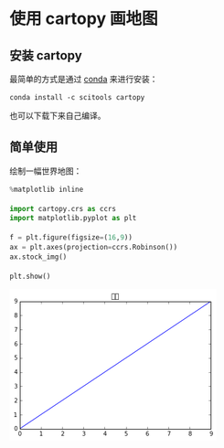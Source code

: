 # 使用 cartopy 画地图

## 安装 cartopy

最简单的方式是通过 [conda](http://conda.pydata.org/miniconda.html) 来进行安装：

    conda install -c scitools cartopy

也可以下载下来自己编译。

## 简单使用

绘制一幅世界地图：


```python
%matplotlib inline

import cartopy.crs as ccrs
import matplotlib.pyplot as plt

f = plt.figure(figsize=(16,9))
ax = plt.axes(projection=ccrs.Robinson())
ax.stock_img()

plt.show()
```


    
![png](../../../statics/images/notes-python/output_6_0.png)
    

